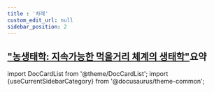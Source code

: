 ```yaml
---
title : '차례' 
custom_edit_url: null
sidebar_position: 2
---
```


## ["농생태학: 지속가능한 먹을거리 체계의 생태학"](/docs/agroecology/chapter-0)<span class="inline-flex items-center justify-center px-1 py-1 text-xs font-bold leading-none text-indigo-100 bg-indigo-400 rounded align-text-top">요약</span>

import DocCardList from '@theme/DocCardList';
import {useCurrentSidebarCategory} from '@docusaurus/theme-common';

<DocCardList items={useCurrentSidebarCategory().items}/>